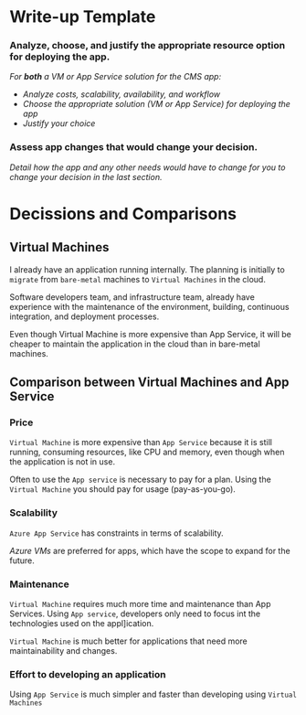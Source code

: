 # Write-up Template

### Analyze, choose, and justify the appropriate resource option for deploying the app.

*For **both** a VM or App Service solution for the CMS app:*
- *Analyze costs, scalability, availability, and workflow*
- *Choose the appropriate solution (VM or App Service) for deploying the app*
- *Justify your choice*

### Assess app changes that would change your decision.

*Detail how the app and any other needs would have to change for you to change your decision in the last section.* 

# Decissions and Comparisons

## Virtual Machines

I already have an application running internally. The planning is initially to `migrate` from `bare-metal` machines to `Virtual Machines` in the cloud.

Software developers team, and infrastructure team, already have experience with the maintenance of the environment, building, continuous integration, and deployment processes.

Even though Virtual Machine is more expensive than App Service, it will be cheaper to maintain the application in the cloud than in bare-metal machines.

## Comparison between Virtual Machines and App Service

### Price

`Virtual Machine` is more expensive than `App Service` because it is still running, consuming resources, like CPU and memory, even though when the application is not in use. 

Often to use the `App service` is necessary to pay for a plan. Using the `Virtual Machine` you should pay for usage (pay-as-you-go).  

### Scalability

`Azure App Service` has constraints in terms of scalability.

*Azure VMs* are preferred for apps, which have the scope to expand for the future.

### Maintenance

`Virtual Machine` requires much more time and maintenance than App Services. Using `App service`, developers only need to focus int the technologies used on the appl]ication.

`Virtual Machine` is much better for applications that need more maintainability and changes.

### Effort to developing an application

Using `App Service` is much simpler and faster than developing using `Virtual Machines` 

